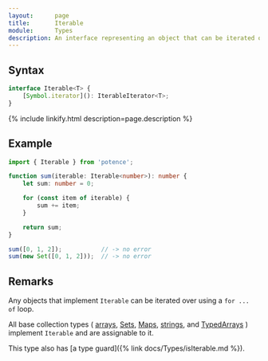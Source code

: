```yaml
---
layout:      page
title:       Iterable
module:      Types
description: An interface representing an object that can be iterated over.
---
```

## Syntax

```ts
interface Iterable<T> {
    [Symbol.iterator](): IterableIterator<T>;
}
```

<div class="description">{% include linkify.html description=page.description %}</div>

## Example

```ts
import { Iterable } from 'potence';

function sum(iterable: Iterable<number>): number {
    let sum: number = 0;

    for (const item of iterable) {
        sum += item;
    }

    return sum;
}

sum([0, 1, 2]);           // -> no error
sum(new Set([0, 1, 2]));  // -> no error
```

## Remarks

Any objects that implement `Iterable` can be iterated over using a `for ... of`
loop.

All base collection types (
[arrays](https://developer.mozilla.org/en-US/docs/Web/JavaScript/Reference/Global_Objects/Array),
[Sets](https://developer.mozilla.org/en-US/docs/Web/JavaScript/Reference/Global_Objects/Set),
[Maps](https://developer.mozilla.org/en-US/docs/Web/JavaScript/Reference/Global_Objects/Map),
[strings](https://developer.mozilla.org/en-US/docs/Web/JavaScript/Reference/Global_Objects/String),
and
[TypedArrays](https://developer.mozilla.org/en-US/docs/Web/JavaScript/Reference/Global_Objects/TypedArray)
) implement `Iterable` and are assignable to it.

This type also has [a type guard]({% link docs/Types/isIterable.md %}).
